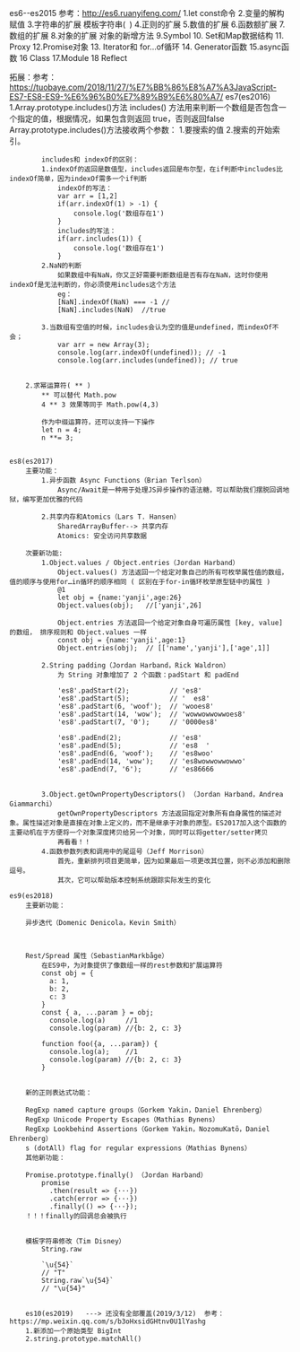es6--es2015 参考：http://es6.ruanyifeng.com/
1.let const命令
2.变量的解构赋值
3.字符串的扩展  模板字符串(` `)
4.正则的扩展
5.数值的扩展
6.函数额扩展
7.数组的扩展
8.对象的扩展  对象的新增方法
9.Symbol
10. Set和Map数据结构
11. Proxy
12.Promise对象
13. Iterator和 for...of循环
14. Generator函数
15.async函数
16 Class
17.Module
18 Reflect

拓展：参考：https://tuobaye.com/2018/11/27/%E7%BB%86%E8%A7%A3JavaScript-ES7-ES8-ES9-%E6%96%B0%E7%89%B9%E6%80%A7/
	es7(es2016)
		1.Array.prototype.includes()方法
			includes() 方法用来判断一个数组是否包含一个指定的值，根据情况，如果包含则返回 true，否则返回false
			Array.prototype.includes()方法接收两个参数：
				1.要搜索的值
				2.搜索的开始索引。
			
			includes和 indexOf的区别：
			1.indexOf的返回是数值型，includes返回是布尔型，在if判断中includes比indexOf简单，因为indexOf需多一个if判断
				indexOf的写法：
				var arr = [1,2]
				if(arr.indexOf(1) > -1) {
					console.log('数组存在1')
				}
				includes的写法：
				if(arr.includes(1)) {
					console.log('数组存在1')
				}
			2.NaN的判断
				如果数组中有NaN，你又正好需要判断数组是否有存在NaN，这时你使用indexOf是无法判断的，你必须使用includes这个方法
				eg：
				[NaN].indexOf(NaN) === -1 //
				[NaN].includes(NaN)  //true

			3.当数组有空值的时候，includes会认为空的值是undefined，而indexOf不会；
				var arr = new Array(3);
				console.log(arr.indexOf(undefined)); // -1
				console.log(arr.includes(undefined)); // true


		2.求幂运算符( ** )
			** 可以替代 Math.pow
			4 ** 3 效果等同于 Math.pow(4,3)

			作为中缀运算符，还可以支持一下操作
			let n = 4;
			n **= 3;


	es8(es2017)
		主要功能：
			1.异步函数 Async Functions（Brian Terlson）
				Async/Await是一种用于处理JS异步操作的语法糖，可以帮助我们摆脱回调地狱，编写更加优雅的代码

			2.共享内存和Atomics（Lars T. Hansen）
				SharedArrayBuffer--> 共享内存
				Atomics: 安全访问共享数据

		次要新功能:
			1.Object.values / Object.entries（Jordan Harband）
				Object.values() 方法返回一个给定对象自己的所有可枚举属性值的数组，值的顺序与使用for…in循环的顺序相同 ( 区别在于for-in循环枚举原型链中的属性 )
				@1 
				let obj = {name:'yanji',age:26}
				Object.values(obj);   //['yanji',26]
				
				Object.entries 方法返回一个给定对象自身可遍历属性 [key, value] 的数组， 排序规则和 Object.values 一样
				const obj = {name:'yanji',age:1}
				Object.entries(obj);  // [['name','yanji'],['age',1]]

			2.String padding（Jordan Harband，Rick Waldron）
				为 String 对象增加了 2 个函数：padStart 和 padEnd

				'es8'.padStart(2);          // 'es8'
				'es8'.padStart(5);          // '  es8'
				'es8'.padStart(6, 'woof');  // 'wooes8'
				'es8'.padStart(14, 'wow');  // 'wowwowwowwoes8'
				'es8'.padStart(7, '0');     // '0000es8'

				'es8'.padEnd(2);            // 'es8'
				'es8'.padEnd(5);            // 'es8  '
				'es8'.padEnd(6, 'woof');    // 'es8woo'
				'es8'.padEnd(14, 'wow');    // 'es8wowwowwowwo'
				'es8'.padEnd(7, '6');       // 'es86666


			3.Object.getOwnPropertyDescriptors() （Jordan Harband，Andrea Giammarchi）
				getOwnPropertyDescriptors 方法返回指定对象所有自身属性的描述对象。属性描述对象是直接在对象上定义的，而不是继承于对象的原型。ES2017加入这个函数的主要动机在于方便将一个对象深度拷贝给另一个对象，同时可以将getter/setter拷贝
				再看看！！
			4.函数参数列表和调用中的尾逗号（Jeff Morrison）
				首先，重新排列项目更简单，因为如果最后一项更改其位置，则不必添加和删除逗号。
				其次，它可以帮助版本控制系统跟踪实际发生的变化

	es9(es2018)
		主要新功能：

		异步迭代（Domenic Denicola，Kevin Smith）
			


		Rest/Spread 属性（SebastianMarkbåge）
			在ES9中，为对象提供了像数组一样的rest参数和扩展运算符
			const obj = {
			  a: 1,
			  b: 2,
			  c: 3
			}
			const { a, ...param } = obj;
			  console.log(a)     //1
			  console.log(param) //{b: 2, c: 3}

			function foo({a, ...param}) {
			  console.log(a);    //1
			  console.log(param) //{b: 2, c: 3}
			}


		新的正则表达式功能：

		RegExp named capture groups（Gorkem Yakin，Daniel Ehrenberg）
		RegExp Unicode Property Escapes（Mathias Bynens）
		RegExp Lookbehind Assertions（Gorkem Yakin，NozomuKatō，Daniel Ehrenberg）
		s (dotAll) flag for regular expressions（Mathias Bynens）
		其他新功能：

		Promise.prototype.finally() （Jordan Harband）
			promise
			  .then(result => {···})
			  .catch(error => {···})
			  .finally(() => {···});
		！！！finally的回调总会被执行


		模板字符串修改（Tim Disney）
			String.raw

			`\u{54}`
			// "T"
			String.raw`\u{54}`
			// "\u{54}"


		es10(es2019)   ---> 还没有全部覆盖(2019/3/12)  参考：https://mp.weixin.qq.com/s/b3oHxsidGHtnv0U1lYashg
		1.新添加一个原始类型 BigInt
		2.string.prototype.matchAll()